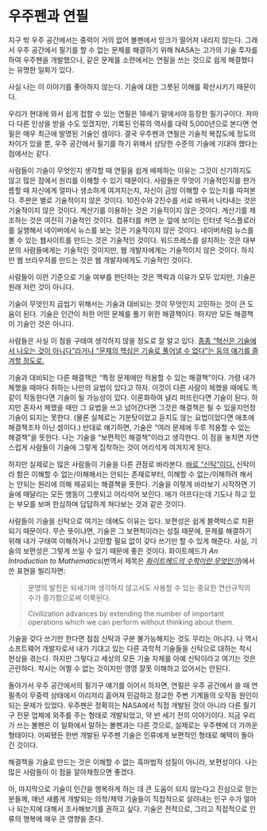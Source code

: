 우주펜과 연필
=============

지구 밖 우주 공간에서는 중력이 거의 없어 볼펜에서 잉크가 떨어져 내리지 않는다. 그래서 우주 공간에서 필기를 할 수 없는 문제를 해결하기 위해 NASA는 고가의 기술 투자를 하여 우주펜을 개발했으나, 같은 문제를 소련에서는 연필을 쓰는 것으로 쉽게 해결했다는 유명한 일화가 있다.

사실 나는 이 이야기를 좋아하지 않는다. 기술에 대한 그릇된 이해를 확산시키기 때문이다.

우리가 현대에 와서 쉽게 접할 수 있는 연필은 18세기 말에서야 등장한 필기구이다. 저마다 다른 인상을 받을 수도 있겠지만, 기록된 인류의 역사를 대략 5,000년으로 본다면 연필은 매우 최근에 발명된 기술인 셈이다. 결국 우주펜과 연필은 기술적 복잡도에 정도의 차이가 있을 뿐, 우주 공간에서 필기를 하기 위해서 상당한 수준의 기술에 기대야 했다는 점에서는 같다.

사람들이 기술이 무엇인지 생각할 때 연필을 쉽게 배제하는 이유는 그것이 신기하지도 않고 많은 점에서 원리를 이해할 수 있기 때문이다. 사람들은 무엇이 기술적인지를 판가름할 때 자신에게 얼마나 생소하게 여겨지는지, 자신이 금방 이해할 수 있는지를 따져본다. 주판은 별로 기술적이지 않은 것이다. 10진수와 2진수를 서로 바꿔서 나타내는 것은 기술적이지 않은 것이다. 계산기를 이용하는 것은 기술적이지 않은 것이다. 계산기를 제조하는 것은 여전히 기술적인 것이다. 컴퓨터를 켜면 눈 앞에 보이는 인터넷 익스플로러를 실행해서 네이버에서 뉴스를 보는 것은 기술적이지 않은 것이다. 네이버처럼 뉴스를 볼 수 있는 웹사이트를 만드는 것은 기술적인 것이다. 워드프레스를 설치하는 것은 대부분의 사람들에게는 기술적인 것이지만, 웹 개발자에게는 기술적이지 않은 것이다. 하지만 웹 브라우저를 만드는 것은 웹 개발자에게도 기술적인 것이다.

사람들이 이런 기준으로 기술 여부를 판단하는 것은 맥락과 이유가 모두 있지만, 기술은 원래 저런 것이 아니다.

기술이 무엇인지 곱씹기 위해서는 기술과 대비되는 것이 무엇인지 고민하는 것이 큰 도움이 된다. 기술은 인간이 처한 어떤 문제를 풀기 위한 해결책이다. 하지만 모든 해결책이 기술인 것은 아니다.

사람들은 사실 이 점을 구태여 생각하지 않을 정도로 잘 알고 있다. [종종 “혁신은 기술에서 나오는 것이 아니다”라거나 “문제의 핵심은 기술로 풀어낼 수 없다”는 둥의 얘기를 즐겨할 정도로.][1]

기술과 대비되는 다른 해결책은 “특정 문제에만 적용할 수 있는 해결책”이다. 가령 내가 체했을 때마다 취하는 나만의 요법이 있다고 하자. 이것이 다른 사람이 체했을 때에도 똑같이 작동한다면 기술이 될 가능성이 있다. 이론화하여 널리 퍼뜨린다면 기술이 된다. 하지만 혼자서 체했을 때만 그 요법을 쓰고 넘어간다면 그것은 해결책은 될 수 있을지언정 기술이 되지는 못한다. (물론 실제로는 기분탓이었고 듣지도 않는 요법이었다면 애초에 해결책조차 아닌 셈이다.) 반대로 얘기하면, 기술은 “여러 문제에 두루 적용할 수 있는 해결책”을 뜻한다. 나는 기술을 “보편적인 해결책”이라고 생각한다. 이 점을 놓치면 자연스럽게 사람들이 기술에 그렇게 집착하는 것이 어리석게 여겨지게 된다.

하지만 실제로는 많은 사람들이 기술을 다른 관점로 바라본다. [바로 “신탁”이다.][1] 신탁이라 함은 이해할 수 없는/이해해서는 안되는 존재로부터, 이해할 수 없는/이해하려 해서는 안되는 원리에 의해 제공되는 해결책을 뜻한다. 기술을 이렇게 바라보기 시작하면 기술에 매달리는 모든 행동이 그릇되고 어리석어 보인다. 애가 아프다는데 기도나 하고 있는 부모를 보며 한심하며 답답하게 쳐다보는 것과 같은 것이다.

사람들이 기술을 신탁으로 여기는 데에도 이유는 있다. 보편성은 쉽게 블랙박스로 치환되기 때문이다. 무슨 뜻이냐면, 기술은 그 보편적이라는 성질 때문에, 문제를 해결하기 위해 내가 구태여 이해하거나 고민할 필요 없이 갖다 쓰기만 할 수 있게 해준다. 사실, 기술의 보편성은 그렇게 쓰일 수 있기 때문에 좋은 것이다. 화이트헤드가 *An Introduction to Mathematics*(번역서 제목은 [*화이트헤드의 수학이란 무엇인가*][2])에서 쓴 표현을 빌리자면:

> 문명의 발전은 되새기며 생각하지 않고서도 사용할 수 있는 중요한 연산규칙의 수가 증가함으로써 이룩된다.
>
> Civilization advances by extending the number of important operations which we can perform without thinking about them.

기술을 갖다 쓰기만 한다면 점점 신탁과 구분 불가능해지는 것도 무리는 아니다. 나 역시 소프트웨어 개발자로서 내가 기대고 있는 다른 과학적 기술들을 신탁으로 대하는 착시 현상을 겪는다. 하지만 그렇다고 세상의 모든 기술 자체를 아예 신탁이라고 여기는 것은 곤란하다. 착시는 어쩔 수 없는 것이지만 영영 잘못 이해하고 있어서는 안된다.

돌아가서 우주 공간에서의 필기구 얘기를 이어서 하자면, 연필은 우주 공간에서 쓸 때 연필촉이 무중력 상태에서 이리저리 흩어져 민감하고 정교한 주변 기계들의 오작동 원인이 되는 문제가 있었다. 우주펜은 정확히는 NASA에서 직접 개발된 것이 아니라 다른 필기구 전문 업체에 외주를 주는 형태로 개발되었고, 약 반 세기 전의 이야기이다. 지금 우리가 쓰는 볼펜은 이 일화에서 말하는 볼펜과는 다른 것으로, 실제로는 우주펜에 더 가까운 형태이다. 어찌됐든 한번 개발된 우주펜 기술은 인류에게 보편적인 형태로 혜택이 돌아간 것이다.

해결책을 기술로 만드는 것은 이해할 수 없는 흑마법적 성질이 아니라, 보편성이다. 나는 많은 사람들이 이 점을 알아채줬으면 좋겠다.

아, 마지막으로 기술이 인간을 행복하게 하는 데 큰 도움이 되지 않는다고 진심으로 믿는 분들께, 매년 새롭게 개발되는 의학/제약 기술들이 직접적으로 살려내는 인구 수가 얼마나 되는지에 대해서 조사해보기를 권하고 싶다. 기술은 전적으로, 그리고 직접적으로 인류의 행복에 매우 큰 영향을 준다.

[1]: https://blog.hongminhee.org/2011/12/28/14911423769/
[2]: http://www.aladin.co.kr/shop/wproduct.aspx?ISBN=8958201738
